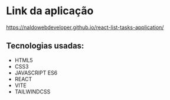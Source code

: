 # Link da aplicação
 https://naldowebdeveloper.github.io/react-list-tasks-application/

## Tecnologias usadas:
- HTML5
- CSS3
- JAVASCRIPT ES6
- REACT
- VITE
- TAILWINDCSS
